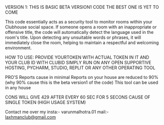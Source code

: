 VERSION 1: 
THIS IS BASIC BETA VERSION1 CODE THE BEST ONE IS YET TO COME

This code essentially acts as a security tool to monitor rooms within your Clubhouse social space. If someone opens a room with an inappropriate or offensive title, the code will automatically detect the language used in the room's title. Upon detecting any unsuitable words or phrases, it will immediately close the room, helping to maintain a respectful and welcoming environment.

HOW TO USE:
PROVIDE YOURTOKEN WITH ACTUAL TOKEN IN IT AND YOUR CLUB ID WITH CLUBID 
SIMPLY RUN ON ANY OPEN SUPPORTIVE HOSTING, PYCHARM, STUDIO, REPLIT OR ANY OTHER OPERATING TOOL

PRO'S
Reports cause in minimal
Reports on your house are reduced to 90%(why 90% cause this is the beta version1 of the code)
This tool can be used in any house 

CONS
WILL GIVE 429 AFTER EVERY 60 SEC FOR 5 SECONS CAUSE OF SINGLE TOKEN (HIGH USAGE SYSTEM)

Contact me over my 
insta:-
varunmalhotra.01
mail:-
laxhmanclub@gmail.com
